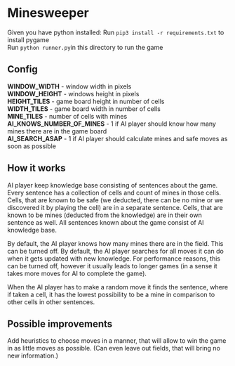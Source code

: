# Minesweeper
Given you have python installed:
Run `pip3 install -r requirements.txt` to install pygame  
Run `python runner.py`in this directory to run the game  

## Config
**WINDOW_WIDTH** - window width in pixels  
**WINDOW_HEIGHT** - windows height in pixels  
**HEIGHT_TILES** - game board height in number of cells  
**WIDTH_TILES** - game board width in number of cells  
**MINE_TILES** - number of cells with mines  
**AI_KNOWS_NUMBER_OF_MINES** - 1 if AI player should know how many mines there are in the game board  
**AI_SEARCH_ASAP** - 1 if AI player should calculate mines and safe moves as soon as possible  

## How it works
AI player keep knowledge base consisting of sentences about the game.
Every sentence has a collection of cells and count of mines in those cells.
Cells, that are known to be safe (we deducted, there can be no mine or we discovered it by playing the cell) are in a separate sentence.
Cells, that are known to be mines (deducted from the knowledge) are in their own sentence as well.
All sentences known about the game consist of AI knowledge base.

By default, the AI player knows how many mines there are in the field. This can be turned off.
By default, the AI player searches for all moves it can do when it gets updated with new knowledge. For performance reasons, this can be turned off, however it usually leads to longer games (in a sense it takes more moves for AI to complete the game).

When the AI player has to make a random move it finds the sentence, where if taken a cell, it has the lowest possibility to be a mine in comparison to other cells in other sentences.

## Possible improvements
Add heuristics to choose moves in a manner, that will allow to win the game in as little moves as possible. (Can even leave out fields, that will bring no new information.)
